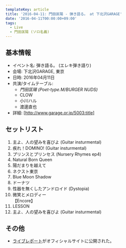 ```yaml
---
templateKey: article
title: '2016-04-11: 門田匡陽 - 弾き語る。 at 下北沢GARAGE'
date: '2016-04-11T00:00:00+09:00'
tags:
  - Live
  - 門田匡陽 (ソロ名義)
---
```

## 基本情報

* イベント名: 弾き語る。 (エレキ弾き語り)
* 会場: 下北沢GARAGE, 東京
* 日時: 2016年04月11日
* 共演/タイムテーブル:
  * *門田匡陽 (Poet-type.M/BURGER NUDS)*
  * CLOW
  * 小川ハル
  * 渡邊直也
* 詳細: [http://www.garage.or.jp/5003:title]

## セットリスト

1. 主よ、人の望みを喜びよ (Guitar insturmental)
1. 疾れ！DOMINO! (Guitar insturmental)
1. プリンスとプリンセス (Nursery Rhymes ep4)
1. Natural Born Queen
1. 陽だまりを越えて
1. ネクスト東京
1. Blue Moon Shadow
1. ドーナツ
1. 性器を無くしたアンドロイド (Dystopia)
1. 微笑とメロディー<br>
   【Encore】
1. LESSON
1. 主よ、人の望みを喜びよ (Guitar insturmental)

## その他

* [ライブレポート](http://ptm-net.com/report/2016/04/11/3724)がオフィシャルサイトに公開された。
